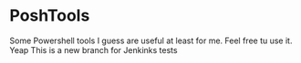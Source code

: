 # PoshTools
Some Powershell tools I guess are useful at least for me. Feel free tu use it.
Yeap
This is a new branch for Jenkinks tests
